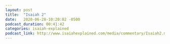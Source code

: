 ```yaml
---
layout: post
title:  "Isaiah 2"
date:   2020-06-28-10:20:02 -0500
podcast_duration: 00:41:42
categories: isaiah-explained
podcast_link: http://www.isaiahexplained.com/media/commentary/Isaiah2.mp3
---
```

